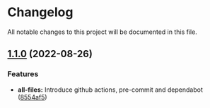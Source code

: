 # Changelog

All notable changes to this project will be documented in this file.

## [1.1.0](https://github.com/stuxcd/terraform-aws-ssm-ec2/compare/v1.0.0...v1.1.0) (2022-08-26)


### Features

* **all-files:** Introduce github actions, pre-commit and dependabot ([8554af5](https://github.com/stuxcd/terraform-aws-ssm-ec2/commit/8554af5d8151b818c4a5f87b6885d2291e83c6ae))
